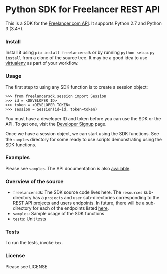 # Python SDK for Freelancer REST API

This is a SDK for the
[Freelancer.com API](https://www.freelancer.com/api/docs/). It supports
Python 2.7 and Python 3 (3.4+).

### Install

Install it using `pip install freelancersdk` or by running `python
setup.py install` from a clone of the source tree. It may be a good
idea to use
[virtualenv](https://virtualenv.readthedocs.org/en/latest/) as part of
your workflow.

### Usage

The first step to using any SDK function is to create a session
object:

```
>>> from freelancersdk.session import Session
>>> id = <DEVELOPER ID>
>>> token = <DEVELOPER TOKEN>
>>> session = Session(id=id, token=token)
```

You must have a developer ID and token before you can use the SDK or
the API. To get one, visit the
[Developer Signup](https://www.freelancer.com/developers/hackathon/)
page.

Once we have a session object, we can start using the SDK
functions. See the `samples` directory for some ready to use scripts
demonstrating using the SDK functions.

### Examples

Please see `samples`. The API documentation is also
[available](http://freelancercom-python-sdk.readthedocs.org/en/latest/).

### Overview of the source

- ``freelancersdk``: The SDK source code lives here. The ``resources``
  sub-directory has a ``projects`` and ``user`` sub-directories
  corresponding to the REST API projects and users endpoints. In
  future, there will be a sub-directory for each of the endpoints listed
  [here](https://www.freelancer.com/api/docs/).
- ``samples``: Sample usage of the SDK functions
- ``tests``: Unit tests

### Tests

To run the tests, invoke ``tox``.

### License

Please see LICENSE
